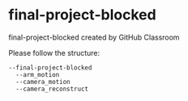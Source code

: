 # final-project-blocked
final-project-blocked created by GitHub Classroom

Please follow the structure:
```
--final-project-blocked
  --arm_motion
  --camera_motion
  --camera_reconstruct
```
